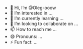 - 👋 Hi, I’m @Oleg-ooow
- 👀 I’m interested in ...
- 🌱 I’m currently learning ...
- 💞️ I’m looking to collaborate on ...
- 📫 How to reach me ...
- 😄 Pronouns: ...
- ⚡ Fun fact: ...

<!---
Oleg-ooow/Oleg-ooow is a ✨ special ✨ repository because its `README.md` (this file) appears on your GitHub profile.
You can click the Preview link to take a look at your changes.
--->
